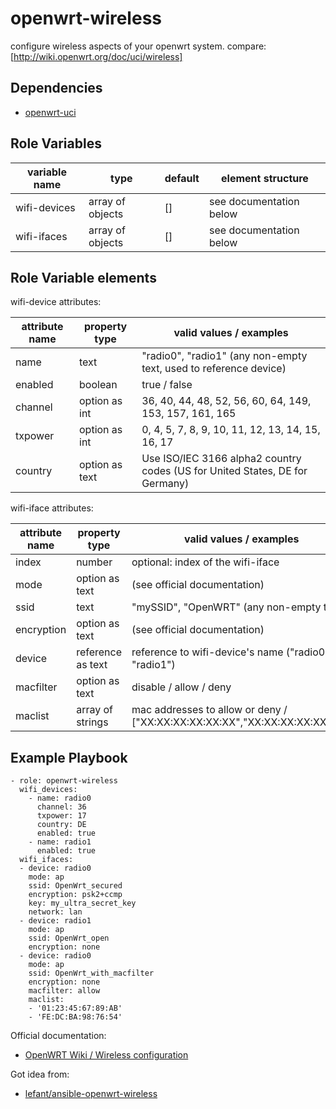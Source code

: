 openwrt-wireless
==============

configure wireless aspects of your openwrt system.
compare: [http://wiki.openwrt.org/doc/uci/wireless]

Dependencies
------------

* [openwrt-uci](https://github.com/flandiGT/openwrt-uci)

Role Variables
--------------

| variable name     | type             | default | element structure       |
|-------------------|------------------|---------|-------------------------|
| wifi-devices      | array of objects | []      | see documentation below |
| wifi-ifaces       | array of objects | []      | see documentation below |

Role Variable elements
----------------------

wifi-device attributes:

| attribute name | property type       | valid values / examples                                                      |
|----------------|---------------------|------------------------------------------------------------------------------|
| name           | text                | "radio0", "radio1" (any non-empty text, used to reference device)            |
| enabled        | boolean             | true / false                                                                 |
| channel        | option as int       | 36, 40, 44, 48, 52, 56, 60, 64, 149, 153, 157, 161, 165                      |
| txpower        | option as int       | 0, 4, 5, 7, 8, 9, 10, 11, 12, 13, 14, 15, 16, 17                             |
| country        | option as text      | Use ISO/IEC 3166 alpha2 country codes (US for United States, DE for Germany) |

wifi-iface attributes:

| attribute name | property type       | valid values / examples                                                         |
|----------------|---------------------|---------------------------------------------------------------------------------|
| index          | number              | optional: index of the wifi-iface                                               |
| mode           | option as text      | (see official documentation)                                                    |
| ssid           | text                | "mySSID", "OpenWRT" (any non-empty text )                                       |
| encryption     | option as text      | (see official documentation)                                                    |
| device         | reference as text   | reference to wifi-device's name ("radio0, "radio1")                             |
| macfilter      | option as text      | disable / allow / deny                                                          |
| maclist        | array of strings    | mac addresses to allow or deny / ["XX:XX:XX:XX:XX:XX","XX:XX:XX:XX:XX:XX"]      |

Example Playbook
----------------

```
- role: openwrt-wireless
  wifi_devices:
    - name: radio0
      channel: 36
      txpower: 17
      country: DE
      enabled: true
    - name: radio1
      enabled: true
  wifi_ifaces:
  - device: radio0
    mode: ap
    ssid: OpenWrt_secured
    encryption: psk2+ccmp
    key: my_ultra_secret_key
    network: lan
  - device: radio1
    mode: ap
    ssid: OpenWrt_open
    encryption: none
  - device: radio0
    mode: ap
    ssid: OpenWrt_with_macfilter
    encryption: none
    macfilter: allow
    maclist:
    - '01:23:45:67:89:AB'
    - 'FE:DC:BA:98:76:54'
```

Official documentation:
* [OpenWRT Wiki / Wireless configuration](http://wiki.openwrt.org/doc/uci/wireless)

Got idea from:
* [lefant/ansible-openwrt-wireless](https://github.com/lefant/ansible-openwrt-wireless)
